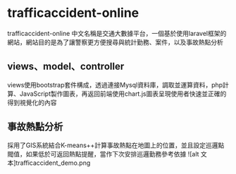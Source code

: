 # trafficaccident-online
trafficaccident-online 中文名稱是交通大數據平台，一個基於使用laravel框架的網站，網站目的是為了讓警察更方便搜尋與統計勤務、案件，以及事故熱點分析
## views、model、controller
views使用bootstrap套件構成，透過連接Mysql資料庫，調取並運算資料，php計算、JavaScript製作圖表，再返回前端使用chart.js圖表呈現使用者快速並正確的得到視覺化的內容
## 事故熱點分析
採用了GIS系統結合K-means++計算事故熱點在地圖上的位置，並且設定巡邏點閥值，如果低於可返回熱點提醒，當作下次安排巡邏勤務參考依據
![alt 文本]trafficaccident_demo.png

